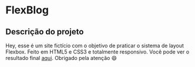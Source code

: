 # FlexBlog

## Descrição do projeto
Hey, esse é um site fictício com o objetivo de praticar o sistema de layout Flexbox. Feito em HTML5 e CSS3 e totalmente responsivo. Você pode ver o resultado final [aqui](https://luca-clemente.github.io/Flexbox/). Obrigado pela atenção 😄

